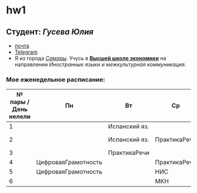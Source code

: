 # hw1
## **Студент**: _Гусева Юлия_
* [почта](mailto:uliagusevaa123@gmail.com)
* [Telegram](https://t.me/Julgu)
* Я из города [_Самары_](https://www.google.ru/search?q=%D1%81%D0%B0%D0%BC%D0%B0%D1%80%D0%B0&newwindow=1&source=lnms&tbm=isch&sa=X&ved=0ahUKEwiK-6Pe9-jYAhXC3iwKHX5bA5QQ_AUICygC&biw=1094&bih=522#imgrc=9kos28y_wY3WoM:). Учусь в [**Высшей школе экономики**](https://www.hse.ru/) на направлении _Иностранные языки и межкультурная коммуникация_.
### Мое еженедельное расписание:
№ пары / День нелели | Пн | Вт | Ср | Чт | Пт | Сб |
---------------------| -- | -- | -- | -- | -- | -- |
1                    |    |Испанский яз.| 
2                    |    |Испанский яз.|ПрактикаРечи|Испанский яз.|АнглийскийВидео|Грамматика|
3                    |    |ПрактикаРечи | | |BritishLiterature|Грамматика|
4                    |ЦифроваяГрамотность| |ПрактикаРечи|Фонетика|
5                    |ЦифроваяГрамотность| |НИС| |МКН|Латынь|
6                    |    |              |МКН| |BritishLiterature|
